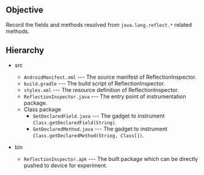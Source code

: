 ## Objective

Record the fields and methods resolved from `java.lang.reflect.*` related methods.  


## Hierarchy
+ src
  + `AndroidManifest.xml` --- The source manifest of ReflectionInspector.  
  + `build.gradle` --- The build script of ReflectionInspector. 
  + `styles.xml` --- The resource definition of ReflectionInspector.  
  + `ReflectionInspector.java` --- The entry point of instrumentation package.  
  + Class package
    + `GetDeclaredField.java` --- The gadget to instrument `Class.getDeclaredField(String)`.  
    + `GetDeclaredMethod.java` --- The gadget to instrument `Class.getDeclaredMethod(String, Class[])`.  

+ bin
  + `ReflectionInspector.apk` --- The built package which can be directly pushed to device for experiment.  
  

